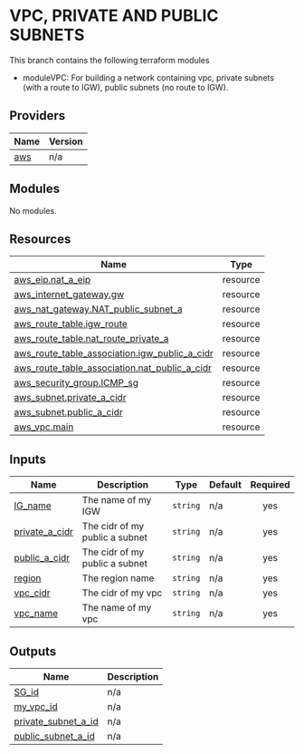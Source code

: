 # VPC, PRIVATE AND PUBLIC SUBNETS
This branch contains the following terraform modules
- moduleVPC: For building a network containing vpc, private     subnets (with a route to IGW), public subnets (no route to IGW).


## Providers

| Name | Version |
|------|---------|
| <a name="provider_aws"></a> [aws](#provider\_aws) | n/a |

## Modules

No modules.

## Resources

| Name | Type |
|------|------|
| [aws_eip.nat_a_eip](https://registry.terraform.io/providers/hashicorp/aws/latest/docs/resources/eip) | resource |
| [aws_internet_gateway.gw](https://registry.terraform.io/providers/hashicorp/aws/latest/docs/resources/internet_gateway) | resource |
| [aws_nat_gateway.NAT_public_subnet_a](https://registry.terraform.io/providers/hashicorp/aws/latest/docs/resources/nat_gateway) | resource |
| [aws_route_table.igw_route](https://registry.terraform.io/providers/hashicorp/aws/latest/docs/resources/route_table) | resource |
| [aws_route_table.nat_route_private_a](https://registry.terraform.io/providers/hashicorp/aws/latest/docs/resources/route_table) | resource |
| [aws_route_table_association.igw_public_a_cidr](https://registry.terraform.io/providers/hashicorp/aws/latest/docs/resources/route_table_association) | resource |
| [aws_route_table_association.nat_public_a_cidr](https://registry.terraform.io/providers/hashicorp/aws/latest/docs/resources/route_table_association) | resource |
| [aws_security_group.ICMP_sg](https://registry.terraform.io/providers/hashicorp/aws/latest/docs/resources/security_group) | resource |
| [aws_subnet.private_a_cidr](https://registry.terraform.io/providers/hashicorp/aws/latest/docs/resources/subnet) | resource |
| [aws_subnet.public_a_cidr](https://registry.terraform.io/providers/hashicorp/aws/latest/docs/resources/subnet) | resource |
| [aws_vpc.main](https://registry.terraform.io/providers/hashicorp/aws/latest/docs/resources/vpc) | resource |

## Inputs

| Name | Description | Type | Default | Required |
|------|-------------|------|---------|:--------:|
| <a name="input_IG_name"></a> [IG\_name](#input\_IG\_name) | The name of my IGW | `string` | n/a | yes |
| <a name="input_private_a_cidr"></a> [private\_a\_cidr](#input\_private\_a\_cidr) | The cidr of my public a subnet | `string` | n/a | yes |
| <a name="input_public_a_cidr"></a> [public\_a\_cidr](#input\_public\_a\_cidr) | The cidr of my public a subnet | `string` | n/a | yes |
| <a name="input_region"></a> [region](#input\_region) | The region name | `string` | n/a | yes |
| <a name="input_vpc_cidr"></a> [vpc\_cidr](#input\_vpc\_cidr) | The cidr of my vpc | `string` | n/a | yes |
| <a name="input_vpc_name"></a> [vpc\_name](#input\_vpc\_name) | The name of my vpc | `string` | n/a | yes |

## Outputs

| Name | Description |
|------|-------------|
| <a name="output_SG_id"></a> [SG\_id](#output\_SG\_id) | n/a |
| <a name="output_my_vpc_id"></a> [my\_vpc\_id](#output\_my\_vpc\_id) | n/a |
| <a name="output_private_subnet_a_id"></a> [private\_subnet\_a\_id](#output\_private\_subnet\_a\_id) | n/a |
| <a name="output_public_subnet_a_id"></a> [public\_subnet\_a\_id](#output\_public\_subnet\_a\_id) | n/a |
